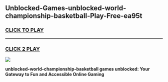 
## Unblocked-Games-unblocked-world-championship-basketball-Play-Free-ea95t
<h3>
<a href="https://premium76.site?title=unblocked-world-championship-basketball&ref=18A1">CLICK TO PLAY</a></h3>
<hr>

<h3>
<a href="https://premium76.site?title=unblocked-world-championship-basketball&ref=18A1">CLICK 2 PLAY</a>
  
</h3>

<a href="https://premium76.site?title=unblocked-world-championship-basketball&ref=18A1"><img src="https://clearcache.store/games.png"></a>


**unblocked-world-championship-basketball games unblocked: Your Gateway to Fun and Accessible Online Gaming**

